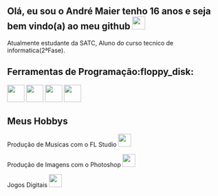 <h2>Olá, eu sou o André Maier tenho 16 anos e seja bem vindo(a) ao meu github <img src="https://media.tenor.com/itjFesV8_RUAAAAi/soulja-boy-pepe.gif" heigth="30" width="30"></h2>
<p>Atualmente estudante da SATC, Aluno do curso tecnico de informatica(2ªFase).</p>
<h2>Ferramentas de Programação:floppy_disk:</h2>
<p><img src="https://cdn.jsdelivr.net/gh/devicons/devicon/icons/python/python-original.svg" heigth="40" width="40">
<img src="https://cdn.jsdelivr.net/gh/devicons/devicon/icons/c/c-plain.svg"heigth="40" width="40">
<img src="https://cdn.jsdelivr.net/gh/devicons/devicon/icons/photoshop/photoshop-line.svg"heigth="40" width="40">
<img src="https://cdn.jsdelivr.net/gh/devicons/devicon/icons/html5/html5-original.svg"heigth="40" width="40">
<h2>Meus Hobbys</h2>
<p>Produção de Musicas com o FL Studio   <img src="https://upload.wikimedia.org/wikipedia/pt/7/7e/Fl_studio_logo.png?20210120065130"heigth="30" width="30"></p>
<p>Produção de Imagens com o Photoshop   <img src="https://cdn.jsdelivr.net/gh/devicons/devicon/icons/photoshop/photoshop-line.svg"heigth="30" width="30"></p> 
<p>Jogos Digitais  <img src="https://upload.wikimedia.org/wikipedia/commons/thumb/2/2a/LoL_icon.svg/2048px-LoL_icon.svg.png"heigth="30" width="30"></p> 
